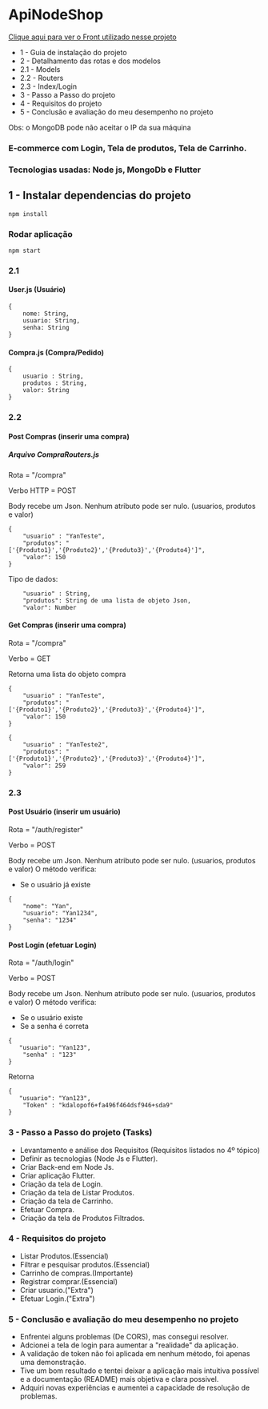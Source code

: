 # ApiNodeShop

[Clique aqui para ver o Front utilizado nesse projeto](https://github.com/yan-moura19/NodeShopFront)

* 1 - Guia de instalação do projeto
* 2 - Detalhamento das rotas e dos modelos
* 2.1 - Models
* 2.2 - Routers
* 2.3 - Index/Login
* 3 - Passo a Passo do projeto
* 4 - Requisitos do projeto
* 5 - Conclusão e avaliação do meu desempenho no projeto

Obs: o MongoDB pode não aceitar o IP da sua máquina

 

### E-commerce com Login, Tela de produtos, Tela de Carrinho.
### Tecnologias usadas: Node js, MongoDb e Flutter


## 1 - Instalar dependencias do projeto 
```
npm install
```

### Rodar aplicação
```
npm start
```

### 2.1  
#### User.js (Usuário)
```
{
    nome: String,
    usuario: String,
    senha: String
}
```
#### Compra.js (Compra/Pedido)
```
{
    usuario : String,
    produtos : String,
    valor: String
}
```

### 2.2
#### Post Compras (inserir uma compra) 

##### Arquivo CompraRouters.js
Rota = "/compra"

Verbo HTTP = POST

Body recebe um Json. 
Nenhum atributo pode ser nulo. (usuarios, produtos e valor)
```
{
    "usuario" : "YanTeste",
    "produtos": "['{Produto1}','{Produto2}','{Produto3}','{Produto4}']", 
    "valor": 150
}
```
Tipo de dados:
```
    "usuario" : String,
    "produtos": String de uma lista de objeto Json, 
    "valor": Number 
```

#### Get  Compras (inserir uma compra) 

Rota = "/compra" 

Verbo = GET

Retorna uma lista do objeto compra 
```
{
    "usuario" : "YanTeste",
    "produtos": "['{Produto1}','{Produto2}','{Produto3}','{Produto4}']", 
    "valor": 150
}

{
    "usuario" : "YanTeste2",
    "produtos": "['{Produto1}','{Produto2}','{Produto3}','{Produto4}']", 
    "valor": 259
}
```
### 2.3
#### Post Usuário (inserir um usuário) 
Rota = "/auth/register" 

Verbo = POST

Body recebe um Json. 
Nenhum atributo pode ser nulo. (usuarios, produtos e valor)
O método verifica:
* Se o usuário já existe  

```
{
    "nome": "Yan",
    "usuario": "Yan1234",
    "senha": "1234"
}
```
#### Post Login (efetuar Login) 
Rota = "/auth/login" 

Verbo = POST

Body recebe um Json. 
Nenhum atributo pode ser nulo. (usuarios, produtos e valor)
O método verifica:
* Se o usuário existe  
* Se a senha é correta  
```
{
   "usuario": "Yan123",
    "senha" : "123"
}
```

Retorna
```
{
   "usuario": "Yan123",
    "Token" : "kdalopof6+fa496f464dsf946+sda9"
}
```

### 3 - Passo a Passo do projeto (Tasks)
* Levantamento e análise dos Requisitos (Requisitos listados no 4º tópico)
* Definir  as tecnologias (Node Js e Flutter).
* Criar Back-end em Node Js.
* Criar aplicação Flutter.
* Criação da tela de Login.
* Criação da tela de Listar Produtos.
* Criação da tela de Carrinho.
* Efetuar Compra.
* Criação da tela de Produtos Filtrados.

### 4 - Requisitos do projeto

* Listar Produtos.(Essencial)
* Filtrar e pesquisar produtos.(Essencial)
* Carrinho de compras.(Importante)
* Registrar comprar.(Essencial)
* Criar usuario.("Extra")
* Efetuar Login.("Extra")

### 5 - Conclusão e avaliação do meu desempenho no projeto

* Enfrentei alguns problemas (De CORS), mas consegui resolver.
* Adcionei a tela de login para aumentar a "realidade" da aplicação.
* A validação de token não foi aplicada em nenhum método, foi apenas uma demonstração.
* Tive um bom resultado e tentei deixar a aplicação mais intuitiva possível e a documentação (README) mais objetiva e clara possivel.
* Adquiri novas experiências e aumentei a capacidade de resolução de problemas.
